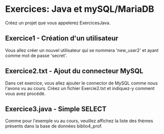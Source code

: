 # Exercices: Java et mySQL/MariaDB
Créez un projet que vous appelerez ExercicesJava.

## Exercice1 - Création d'un utilisateur
Vous allez créer un nouvel utilisateur qui se nommera 'new_user2' et ayant comme mot de passe 'secret'.

## Exercice2.txt - Ajout du connecteur MySQL
Dans cet exercice, vous allez ajouter le connector de MySQL comme nous l'avons vu au cours.
Créez un fichier Exercie2.txt et indiquez-y comment vous avez procédé.

## Exercice3.java - Simple SELECT
Comme pour l'exemple vu au cours, veuillez affichez la liste des thèmes présents dans la base de données biblio4_prof.




